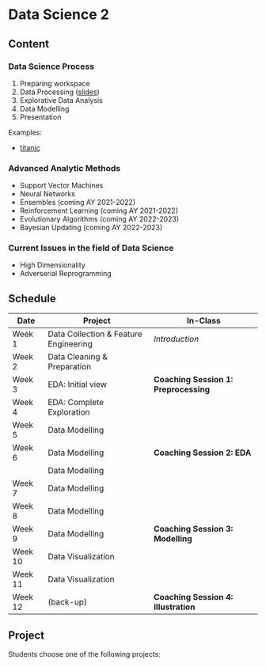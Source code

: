 # Data Science 2

## Content

### Data Science Process

1. Preparing workspace
2. Data Processing ([slides](steps/step2/slides-ds2-step2-processing.html))
3. Explorative Data Analysis
4. Data Modelling
5. Presentation

Examples:
* [titanic](steps/examples/titanic.ipynb)


### Advanced Analytic Methods

* Support Vector Machines
* Neural Networks
* Ensembles (coming AY 2021-2022)
* Reinforcement Learning (coming AY 2021-2022)
* Evolutionary Algorithms (coming AY 2022-2023)
* Bayesian Updating (coming AY 2022-2023)

### Current Issues in the field of Data Science

* High Dimensionality
* Adverserial Reprogramming

## Schedule



| Date          | Project                                | In-Class                              |
| ------------- | -------------                          | -------------                         |
| Week 1        | Data Collection & Feature Engineering  | *Introduction*                        |
| Week 2        | Data Cleaning & Preparation            |                                       |
| Week 3        | EDA: Initial view                      | **Coaching Session 1: Preprocessing** |
| Week 4        | EDA: Complete Exploration              |                                       |
| Week 5        | Data Modelling                         |                                       |
| Week 6        | Data Modelling                         | **Coaching Session 2: EDA**           |
|               | Data Modelling                         |                                       |
| Week 7        | Data Modelling                         |                                       |
| Week 8        | Data Modelling                         |                                       |
| Week 9        | Data Modelling                         | **Coaching Session 3: Modelling**     |
| Week 10       | Data Visualization                     |                                       |
| Week 11       | Data Visualization                     |                                       |
| Week 12       | (back-up)                              | **Coaching Session 4: Illustration**  |




## Project

Students choose one of the following projects:


